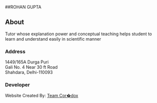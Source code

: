 ##ROHAN GUPTA



## About

Tutor whose explanation power and conceptual teaching helps student to learn and understand easily in scientific manner


### Address

1449/165A Durga Puri  
Gali No. 4 Near 30 ft Road  
Shahdara, Delhi-110093  


### Developer
Website Created By: [Team Cor�dox](http://coredox.github.io)
